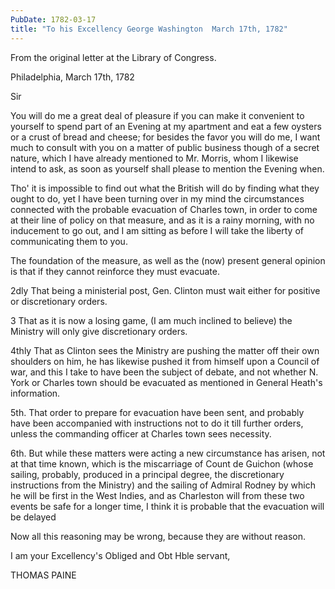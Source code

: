 ```yaml
---
PubDate: 1782-03-17
title: "To his Excellency George Washington  March 17th, 1782"
---
```


   From the original letter at the Library of Congress.

   Philadelphia, March 17th, 1782

   Sir

   You will do me a great deal of pleasure if you can make it convenient to
   yourself to spend part of an Evening at my apartment and eat a few oysters
   or a crust of bread and cheese; for besides the favor you will do me, I
   want much to consult with you on a matter of public business though of a
   secret nature, which I have already mentioned to Mr. Morris, whom I
   likewise intend to ask, as soon as yourself shall please to mention the
   Evening when.

   Tho' it is impossible to find out what the British will do by finding
   what they ought to do, yet I have been turning over in my mind the
   circumstances connected with the probable evacuation of Charles town, in
   order to come at their line of policy on that measure, and as it is a
   rainy morning, with no inducement to go out, and I am sitting as before I
   will take the liberty of communicating them to you.

   The foundation of the measure, as well as the (now) present general opinion is
   that if they cannot reinforce they must evacuate.

   2dly That being a ministerial post, Gen. Clinton must wait either for
   positive or discretionary orders.

   3 That as it is now a losing game, (I am much inclined to believe)
   the Ministry will only give discretionary orders.

   4thly That as Clinton sees the Ministry are pushing the matter off their
   own shoulders on him, he has likewise pushed it from himself upon a
   Council of war, and this I take to have been the subject of debate, and
   not whether N. York or Charles town should be evacuated as mentioned in
   General Heath's information.

   5th. That order to prepare for evacuation have been sent, and probably
   have been accompanied with instructions not to do it till further orders,
   unless the commanding officer at Charles town sees necessity.

   6th. But while these matters were acting a new circumstance has arisen,
   not at that time known, which is the miscarriage of Count de Guichon
   (whose sailing, probably, produced in a principal degree, the discretionary
   instructions from the Ministry) and the sailing of Admiral Rodney by which
   he will be first in the West Indies, and as Charleston will from these two
   events be safe for a longer time, I think it is probable that the
   evacuation will be delayed

   Now all this reasoning may be wrong, because they are without reason.

   I am your Excellency's Obliged and Obt Hble servant,

   THOMAS PAINE


